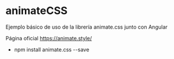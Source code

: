 # animateCSS

Ejemplo básico de uso de la librería animate.css junto con Angular

Página oficial https://animate.style/

- npm install animate.css --save
